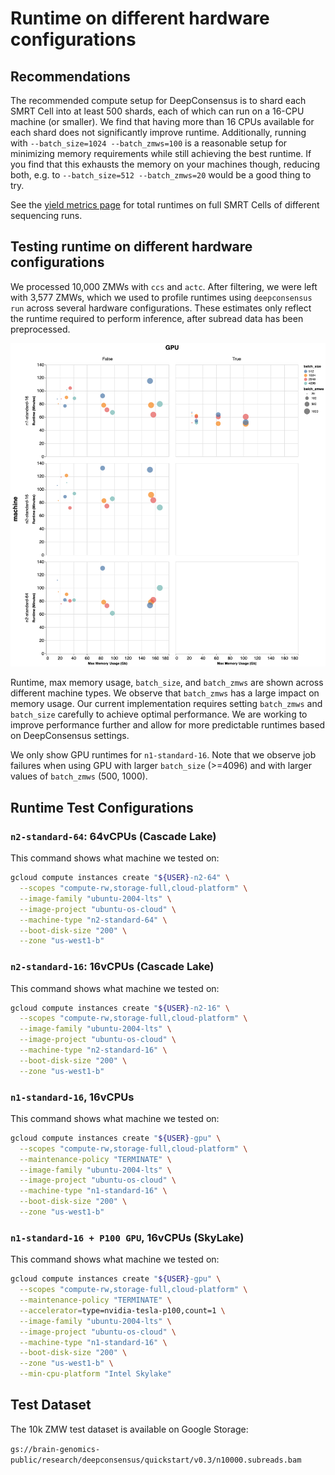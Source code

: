 # Runtime on different hardware configurations

## Recommendations

The recommended compute setup for DeepConsensus is to shard each SMRT Cell into
at least 500 shards, each of which can run on a 16-CPU machine (or smaller). We
find that having more than 16 CPUs available for each shard does not
significantly improve runtime. Additionally, running with `--batch_size=1024
--batch_zmws=100` is a reasonable setup for minimizing memory requirements while
still achieving the best runtime. If you find that this exhausts the memory on
your machines though, reducing both, e.g. to `--batch_size=512 --batch_zmws=20`
would be a good thing to try.

See the [yield metrics page](yield_metrics.md) for total runtimes on full SMRT
Cells of different sequencing runs.

## Testing runtime on different hardware configurations

We processed 10,000 ZMWs with `ccs` and `actc`. After filtering, we were left
with 3,577 ZMWs, which we used to profile runtimes using `deepconsensus run`
across several hardware configurations. These estimates only reflect the runtime
required to perform inference, after subread data has been preprocessed.

![DeepConsensus runtime profiling](images/runtimes.png)

Runtime, max memory usage, `batch_size`, and `batch_zmws` are shown across
different machine types. We observe that `batch_zmws` has a large impact on
memory usage. Our current implementation requires setting `batch_zmws` and
`batch_size` carefully to achieve optimal performance. We are working to improve
performance further and allow for more predictable runtimes based on
DeepConsensus settings.

We only show GPU runtimes for `n1-standard-16`. Note that we observe job
failures when using GPU with larger `batch_size` (>=4096) and with larger values
of `batch_zmws` (500, 1000).

## Runtime Test Configurations

### `n2-standard-64`: 64vCPUs (Cascade Lake)

This command shows what machine we tested on:

```bash
gcloud compute instances create "${USER}-n2-64" \
  --scopes "compute-rw,storage-full,cloud-platform" \
  --image-family "ubuntu-2004-lts" \
  --image-project "ubuntu-os-cloud" \
  --machine-type "n2-standard-64" \
  --boot-disk-size "200" \
  --zone "us-west1-b"
```

### `n2-standard-16`: 16vCPUs (Cascade Lake)

This command shows what machine we tested on:

```bash
gcloud compute instances create "${USER}-n2-16" \
  --scopes "compute-rw,storage-full,cloud-platform" \
  --image-family "ubuntu-2004-lts" \
  --image-project "ubuntu-os-cloud" \
  --machine-type "n2-standard-16" \
  --boot-disk-size "200" \
  --zone "us-west1-b"
```

### `n1-standard-16`, 16vCPUs

This command shows what machine we tested on:

```bash
gcloud compute instances create "${USER}-gpu" \
  --scopes "compute-rw,storage-full,cloud-platform" \
  --maintenance-policy "TERMINATE" \
  --image-family "ubuntu-2004-lts" \
  --image-project "ubuntu-os-cloud" \
  --machine-type "n1-standard-16" \
  --boot-disk-size "200" \
  --zone "us-west1-b"
```

### `n1-standard-16 + P100 GPU`, 16vCPUs (SkyLake)

This command shows what machine we tested on:

```bash
gcloud compute instances create "${USER}-gpu" \
  --scopes "compute-rw,storage-full,cloud-platform" \
  --maintenance-policy "TERMINATE" \
  --accelerator=type=nvidia-tesla-p100,count=1 \
  --image-family "ubuntu-2004-lts" \
  --image-project "ubuntu-os-cloud" \
  --machine-type "n1-standard-16" \
  --boot-disk-size "200" \
  --zone "us-west1-b" \
  --min-cpu-platform "Intel Skylake"
```

## Test Dataset

The 10k ZMW test dataset is available on Google Storage:

`gs://brain-genomics-public/research/deepconsensus/quickstart/v0.3/n10000.subreads.bam`
